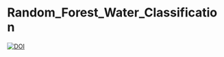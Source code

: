 # Random_Forest_Water_Classification
[![DOI](https://zenodo.org/badge/839388281.svg)](https://doi.org/10.5281/zenodo.14894604)
